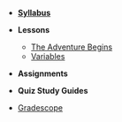 - **[Syllabus](README.md)**
- **Lessons**
  - [The Adventure Begins](Lessons/adventure_begins.md)
  - [Variables](Lessons/variables.md)
  

- **Assignments**

- **Quiz Study Guides**

* [Gradescope](https://www.gradescope.com/courses/154615)
